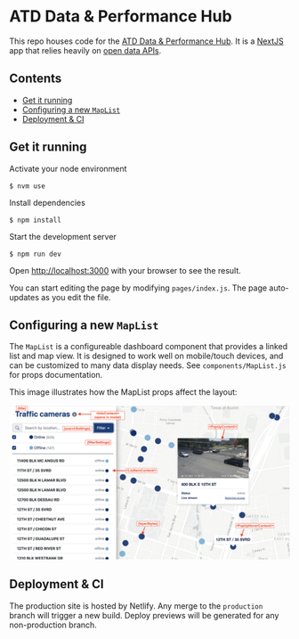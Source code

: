 # ATD Data & Performance Hub <!-- omit in toc -->

This repo houses code for the [ATD Data & Performance Hub](https://data.mobility.austin.gov/). It is a [NextJS](https://nextjs.org/) app that relies heavily on [open data APIs](https://data.austintexas.gov/).

## Contents <!-- omit in toc -->

- [Get it running](#get-it-running)
- [Configuring a new `MapList`](#configuring-a-new-maplist)
- [Deployment & CI](#deployment--ci)

## Get it running

Activate your node environment

```shell
$ nvm use
```

Install dependencies

```shell
$ npm install
```

Start the development server

```shell
$ npm run dev
```

Open [http://localhost:3000](http://localhost:3000) with your browser to see the result.

You can start editing the page by modifying `pages/index.js`. The page auto-updates as you edit the file.

## Configuring a new `MapList`

The `MapList` is a configureable dashboard component that provides a linked list and map view. It is designed to work well on mobile/touch devices, and can be customized to many data display needs. See `components/MapList.js` for props documentation.

This image illustrates how the MapList props affect the layout:

![MapList props visual](docs/mapList.png)

## Deployment & CI

The production site is hosted by Netlify. Any merge to the `production` branch will trigger a new build. Deploy previews will be generated for any non-production branch.
